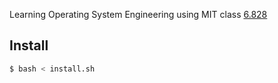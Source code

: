 Learning Operating System Engineering using MIT class [6.828](https://pdos.csail.mit.edu/6.828/2016/overview.html)

## Install
```sh
$ bash < install.sh
```
